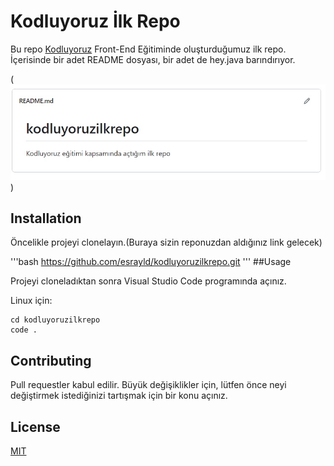 # Kodluyoruz İlk Repo

Bu repo [Kodluyoruz](https://academy.patika.dev/tr/courses/git/odev1) Front-End Eğitiminde oluşturduğumuz ilk repo. İçerisinde bir adet README dosyası, bir adet de hey.java barındırıyor.

(![Alt text](image.png))


## Installation

Öncelikle projeyi clonelayın.(Buraya sizin reponuzdan aldığınız link gelecek)

'''bash
https://github.com/esrayld/kodluyoruzilkrepo.git
'''
##Usage

Projeyi cloneladıktan sonra Visual Studio Code programında açınız.

Linux için:

```linux
cd kodluyoruzilkrepo
code .
```

## Contributing
Pull requestler kabul edilir. Büyük değişiklikler için, lütfen önce neyi değiştirmek istediğinizi tartışmak için bir konu açınız.


## License
[MIT](https://choosealicense.com/licenses/mit/)
